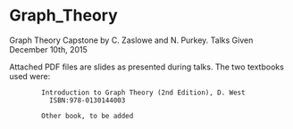 # Graph_Theory
Graph Theory Capstone by C. Zaslowe and N. Purkey.
Talks Given December 10th, 2015

Attached PDF files are slides as presented during talks.
The two textbooks used were:

            Introduction to Graph Theory (2nd Edition), D. West
              ISBN:978-0130144003
              
            Other book, to be added
